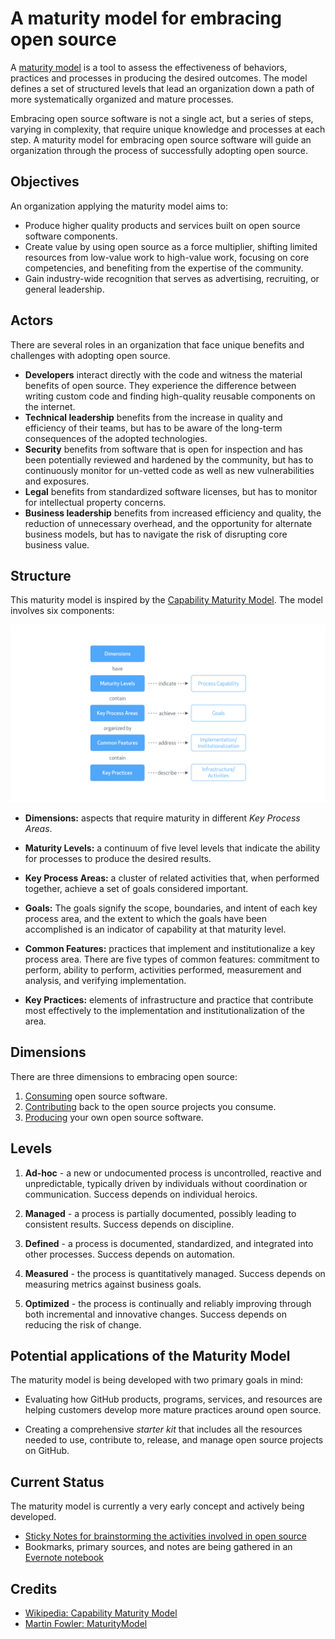 # A maturity model for embracing open source

A [maturity model](http://martinfowler.com/bliki/MaturityModel.html) is a tool to assess the effectiveness of behaviors, practices and processes in producing the desired outcomes. The model defines a set of structured levels that lead an organization down a path of more systematically organized and mature processes.

Embracing open source software is not a single act, but a series of steps, varying in complexity, that require unique knowledge and processes at each step. A maturity model for embracing open source software will guide an organization through the process of successfully adopting open source.

## Objectives

An organization applying the maturity model aims to:

- Produce higher quality products and services built on open source software components.
- Create value by using open source as a force multiplier, shifting limited resources from low-value work to high-value work, focusing on core competencies, and benefiting from the expertise of the community.
- Gain industry-wide recognition that serves as advertising, recruiting, or general leadership.

## Actors

There are several roles in an organization that face unique benefits and challenges with adopting open source.

- **Developers** interact directly with the code and witness the material benefits of open source. They experience the difference between writing custom code and finding high-quality reusable components on the internet.
- **Technical leadership** benefits from the increase in quality and efficiency of their teams, but has to be aware of the long-term consequences of the adopted technologies.
- **Security** benefits from software that is open for inspection and has been potentially reviewed and hardened by the community, but has to continuously monitor for un-vetted code as well as new vulnerabilities and exposures.
- **Legal** benefits from standardized software licenses, but has to monitor for intellectual property concerns.
- **Business leadership** benefits from increased efficiency and quality, the reduction of unnecessary overhead, and the opportunity for alternate business models, but has to navigate the risk of disrupting core business value.

## Structure

This maturity model is inspired by the [Capability Maturity Model](https://en.wikipedia.org/wiki/Capability_Maturity_Model). The model involves six components:

![](resources/structure.png)

- **Dimensions:** aspects that require maturity in different _Key Process Areas_.

- **Maturity Levels:** a continuum of five level levels that indicate the ability for processes to produce the desired results.

- **Key Process Areas:** a cluster of related activities that, when performed together, achieve a set of goals considered important.

- **Goals:** The goals signify the scope, boundaries, and intent of each key process area, and the extent to which the goals have been accomplished is an indicator of capability at that maturity level.

- **Common Features:** practices that implement and institutionalize a key process area. There are five types of common features: commitment to perform, ability to perform, activities performed, measurement and analysis, and verifying implementation.

- **Key Practices:** elements of infrastructure and practice that contribute most effectively to the implementation and institutionalization of the area.

## Dimensions

There are three dimensions to embracing open source:

1. [Consuming](/dimensions/1-consuming.md) open source software.
2. [Contributing](/dimensions/1-contributing.md) back to the open source projects you consume.
3. [Producing](/dimensions/1-producing.md) your own open source software.

## Levels

1. **Ad-hoc** - a new or undocumented process is uncontrolled, reactive and unpredictable, typically driven by individuals without coordination or communication. Success depends on individual heroics.

2. **Managed** - a process is partially documented, possibly leading to consistent results. Success depends on discipline.

3. **Defined** - a process is documented, standardized, and integrated into other processes. Success depends on automation.

4. **Measured** - the process is quantitatively managed. Success depends on measuring metrics against business goals.

5. **Optimized** - the process is continually and reliably improving through both incremental and innovative changes. Success depends on reducing the risk of change.

## Potential applications of the Maturity Model

The maturity model is being developed with two primary goals in mind:

- Evaluating how GitHub products, programs, services, and resources are helping customers develop more mature practices around open source.

- Creating a comprehensive _starter kit_ that includes all the resources needed to use, contribute to, release, and manage open source projects on GitHub.

## Current Status

The maturity model is currently a very early concept and actively being developed.

* [Sticky Notes for brainstorming the activities involved in open source](https://stickies.io/boards/564eda3fefefba0b2fe8a072#1)
* Bookmarks, primary sources, and notes are being gathered in an [Evernote notebook](https://www.evernote.com/pub/bkeepers/maturitymodel)

## Credits

- [Wikipedia: Capability Maturity Model](https://en.wikipedia.org/wiki/Capability_Maturity_Model)
- [Martin Fowler: MaturityModel](http://martinfowler.com/bliki/MaturityModel.html)
